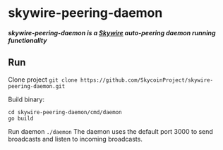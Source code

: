 # skywire-peering-daemon

##### skywire-peering-daemon is a [Skywire](https://github.com/SkycoinProject/skywire) auto-peering daemon running functionality

## Run

Clone project ```git clone https://github.com/SkycoinProject/skywire-peering-daemon.git```

Build binary:
```
cd skywire-peering-daemon/cmd/daemon
go build

```
Run daemon ```./daemon```
The daemon uses the default port 3000 to send broadcasts and listen to incoming broadcasts. 
